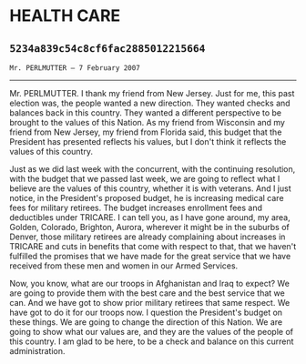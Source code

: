 # HEALTH CARE
## `5234a839c54c8cf6fac2885012215664`
`Mr. PERLMUTTER — 7 February 2007`

---


Mr. PERLMUTTER. I thank my friend from New Jersey. Just for me, this 
past election was, the people wanted a new direction. They wanted 
checks and balances back in this country. They wanted a different 
perspective to be brought to the values of this Nation. As my friend 
from Wisconsin and my friend from New Jersey, my friend from Florida 
said, this budget that the President has presented reflects his values, 
but I don't think it reflects the values of this country.

Just as we did last week with the concurrent, with the continuing 
resolution, with the budget that we passed last week, we are going to 
reflect what I believe are the values of this country, whether it is 
with veterans. And I just notice, in the President's proposed budget, 
he is increasing medical care fees for military retirees. The budget 
increases enrollment fees and deductibles under TRICARE. I can tell 
you, as I have gone around, my area, Golden, Colorado, Brighton, 
Aurora, wherever it might be in the suburbs of Denver, those military 
retirees are already complaining about increases in TRICARE and cuts in 
benefits that come with respect to that, that we haven't fulfilled the 
promises that we have made for the great service that we have received 
from these men and women in our Armed Services.

Now, you know, what are our troops in Afghanistan and Iraq to expect? 
We are going to provide them with the best care and the best service 
that we can. And we have got to show prior military retirees that same 
respect. We have got to do it for our troops now. I question the 
President's budget on these things. We are going to change the 
direction of this Nation. We are going to show what our values are, and 
they are the values of the people of this country. I am glad to be 
here, to be a check and balance on this current administration.